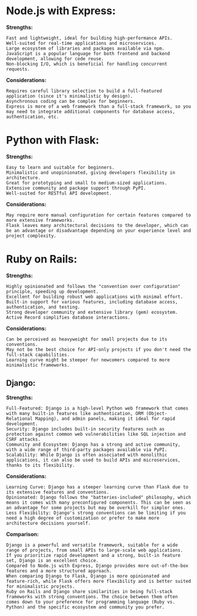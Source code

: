 # Node.js with Express:

**Strengths:**

    Fast and lightweight, ideal for building high-performance APIs.
    Well-suited for real-time applications and microservices.
    Large ecosystem of libraries and packages available via npm.
    JavaScript is a popular language for both frontend and backend development, allowing for code reuse.
    Non-blocking I/O, which is beneficial for handling concurrent requests.

**Considerations:**

    Requires careful library selection to build a full-featured application (since it's minimalistic by design).
    Asynchronous coding can be complex for beginners.
    Express is more of a web framework than a full-stack framework, so you may need to integrate additional components for database access, authentication, etc.

# Python with Flask:

**Strengths:**

    Easy to learn and suitable for beginners.
    Minimalistic and unopinionated, giving developers flexibility in architecture.
    Great for prototyping and small to medium-sized applications.
    Extensive community and package support through PyPI.
    Well-suited for RESTful API development.

**Considerations:**

    May require more manual configuration for certain features compared to more extensive frameworks.
    Flask leaves many architectural decisions to the developer, which can be an advantage or disadvantage depending on your experience level and project complexity.

# Ruby on Rails:

**Strengths:**

    Highly opinionated and follows the "convention over configuration" principle, speeding up development.
    Excellent for building robust web applications with minimal effort.
    Built-in support for various features, including database access, authentication, and testing.
    Strong developer community and extensive library (gem) ecosystem.
    Active Record simplifies database interactions.

**Considerations:**

    Can be perceived as heavyweight for small projects due to its conventions.
    May not be the best choice for API-only projects if you don't need the full-stack capabilities.
    Learning curve might be steeper for newcomers compared to more minimalistic frameworks.


## Django:

**Strengths:**

    Full-Featured: Django is a high-level Python web framework that comes with many built-in features like authentication, ORM (Object-Relational Mapping), and admin panels, making it ideal for rapid development.
    Security: Django includes built-in security features such as protection against common web vulnerabilities like SQL injection and CSRF attacks.
    Community and Ecosystem: Django has a strong and active community, with a wide range of third-party packages available via PyPI.
    Scalability: While Django is often associated with monolithic applications, it can also be used to build APIs and microservices, thanks to its flexibility.

**Considerations:**

    Learning Curve: Django has a steeper learning curve than Flask due to its extensive features and conventions.
    Opinionated: Django follows the "batteries-included" philosophy, which means it comes with many preconfigured components. This can be seen as an advantage for some projects but may be overkill for simpler ones.
    Less Flexibility: Django's strong conventions can be limiting if you need a high degree of customization or prefer to make more architecture decisions yourself.

**Comparison:**

    Django is a powerful and versatile framework, suitable for a wide range of projects, from small APIs to large-scale web applications.
    If you prioritize rapid development and a strong, built-in feature set, Django is an excellent choice.
    Compared to Node.js with Express, Django provides more out-of-the-box features and a more structured approach.
    When comparing Django to Flask, Django is more opinionated and feature-rich, while Flask offers more flexibility and is better suited for minimalistic projects.
    Ruby on Rails and Django share similarities in being full-stack frameworks with strong conventions. The choice between them often comes down to your preference for programming language (Ruby vs. Python) and the specific ecosystem and community you prefer.